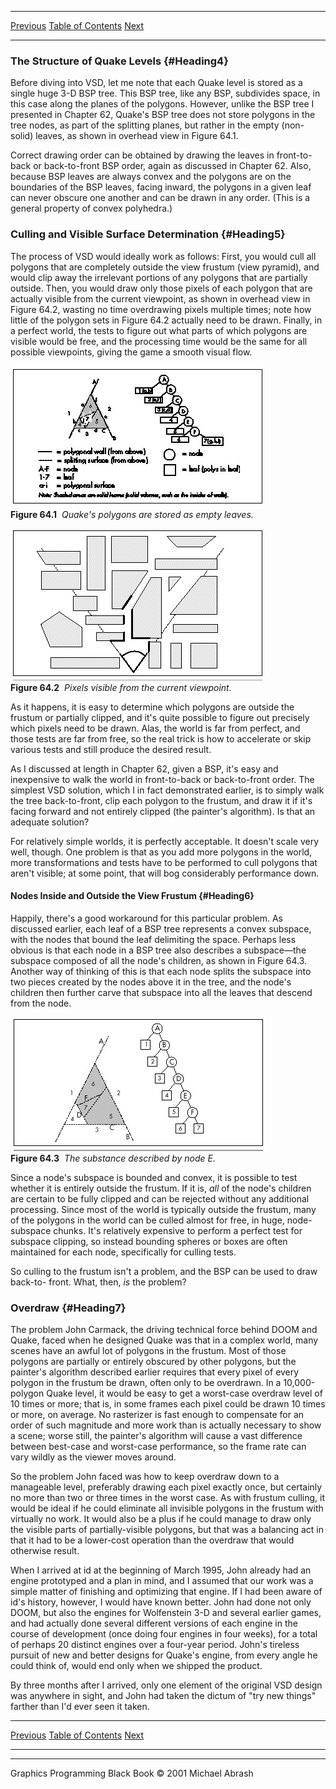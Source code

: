   ------------------------ --------------------------------- --------------------
  [Previous](64-01.html)   [Table of Contents](index.html)   [Next](64-03.html)
  ------------------------ --------------------------------- --------------------

### The Structure of Quake Levels {#Heading4}

Before diving into VSD, let me note that each Quake level is stored as a
single huge 3-D BSP tree. This BSP tree, like any BSP, subdivides space,
in this case along the planes of the polygons. However, unlike the BSP
tree I presented in Chapter 62, Quake's BSP tree does not store polygons
in the tree nodes, as part of the splitting planes, but rather in the
empty (non-solid) leaves, as shown in overhead view in Figure 64.1.

Correct drawing order can be obtained by drawing the leaves in
front-to-back or back-to-front BSP order, again as discussed in Chapter
62. Also, because BSP leaves are always convex and the polygons are on
the boundaries of the BSP leaves, facing inward, the polygons in a given
leaf can never obscure one another and can be drawn in any order. (This
is a general property of convex polyhedra.)

### Culling and Visible Surface Determination {#Heading5}

The process of VSD would ideally work as follows: First, you would cull
all polygons that are completely outside the view frustum (view
pyramid), and would clip away the irrelevant portions of any polygons
that are partially outside. Then, you would draw only those pixels of
each polygon that are actually visible from the current viewpoint, as
shown in overhead view in Figure 64.2, wasting no time overdrawing
pixels multiple times; note how little of the polygon sets in Figure
64.2 actually need to be drawn. Finally, in a perfect world, the tests
to figure out what parts of which polygons are visible would be free,
and the processing time would be the same for all possible viewpoints,
giving the game a smooth visual flow.

![](images/64-01.jpg)\
 **Figure 64.1**  *Quake's polygons are stored as empty leaves.*

![](images/64-02.jpg)\
 **Figure 64.2**  *Pixels visible from the current viewpoint.*

As it happens, it is easy to determine which polygons are outside the
frustum or partially clipped, and it's quite possible to figure out
precisely which pixels need to be drawn. Alas, the world is far from
perfect, and those tests are far from free, so the real trick is how to
accelerate or skip various tests and still produce the desired result.

As I discussed at length in Chapter 62, given a BSP, it's easy and
inexpensive to walk the world in front-to-back or back-to-front order.
The simplest VSD solution, which I in fact demonstrated earlier, is to
simply walk the tree back-to-front, clip each polygon to the frustum,
and draw it if it's facing forward and not entirely clipped (the
painter's algorithm). Is that an adequate solution?

For relatively simple worlds, it is perfectly acceptable. It doesn't
scale very well, though. One problem is that as you add more polygons in
the world, more transformations and tests have to be performed to cull
polygons that aren't visible; at some point, that will bog considerably
performance down.

#### Nodes Inside and Outside the View Frustum {#Heading6}

Happily, there's a good workaround for this particular problem. As
discussed earlier, each leaf of a BSP tree represents a convex subspace,
with the nodes that bound the leaf delimiting the space. Perhaps less
obvious is that each node in a BSP tree also describes a subspace—the
subspace composed of all the node's children, as shown in Figure 64.3.
Another way of thinking of this is that each node splits the subspace
into two pieces created by the nodes above it in the tree, and the
node's children then further carve that subspace into all the leaves
that descend from the node.

![](images/64-03.jpg)\
 **Figure 64.3**  *The substance described by node E.*

Since a node's subspace is bounded and convex, it is possible to test
whether it is entirely outside the frustum. If it is, *all* of the
node's children are certain to be fully clipped and can be rejected
without any additional processing. Since most of the world is typically
outside the frustum, many of the polygons in the world can be culled
almost for free, in huge, node-subspace chunks. It's relatively
expensive to perform a perfect test for subspace clipping, so instead
bounding spheres or boxes are often maintained for each node,
specifically for culling tests.

So culling to the frustum isn't a problem, and the BSP can be used to
draw back-to- front. What, then, *is* the problem?

### Overdraw {#Heading7}

The problem John Carmack, the driving technical force behind DOOM and
Quake, faced when he designed Quake was that in a complex world, many
scenes have an awful lot of polygons in the frustum. Most of those
polygons are partially or entirely obscured by other polygons, but the
painter's algorithm described earlier requires that every pixel of every
polygon in the frustum be drawn, often only to be overdrawn. In a
10,000-polygon Quake level, it would be easy to get a worst-case
overdraw level of 10 times or more; that is, in some frames each pixel
could be drawn 10 times or more, on average. No rasterizer is fast
enough to compensate for an order of such magnitude and more work than
is actually necessary to show a scene; worse still, the painter's
algorithm will cause a vast difference between best-case and worst-case
performance, so the frame rate can vary wildly as the viewer moves
around.

So the problem John faced was how to keep overdraw down to a manageable
level, preferably drawing each pixel exactly once, but certainly no more
than two or three times in the worst case. As with frustum culling, it
would be ideal if he could eliminate all invisible polygons in the
frustum with virtually no work. It would also be a plus if he could
manage to draw only the visible parts of partially-visible polygons, but
that was a balancing act in that it had to be a lower-cost operation
than the overdraw that would otherwise result.

When I arrived at id at the beginning of March 1995, John already had an
engine prototyped and a plan in mind, and I assumed that our work was a
simple matter of finishing and optimizing that engine. If I had been
aware of id's history, however, I would have known better. John had done
not only DOOM, but also the engines for Wolfenstein 3-D and several
earlier games, and had actually done several different versions of each
engine in the course of development (once doing four engines in four
weeks), for a total of perhaps 20 distinct engines over a four-year
period. John's tireless pursuit of new and better designs for Quake's
engine, from every angle he could think of, would end only when we
shipped the product.

By three months after I arrived, only one element of the original VSD
design was anywhere in sight, and John had taken the dictum of "try new
things" farther than I'd ever seen it taken.

  ------------------------ --------------------------------- --------------------
  [Previous](64-01.html)   [Table of Contents](index.html)   [Next](64-03.html)
  ------------------------ --------------------------------- --------------------

* * * * *

Graphics Programming Black Book © 2001 Michael Abrash
